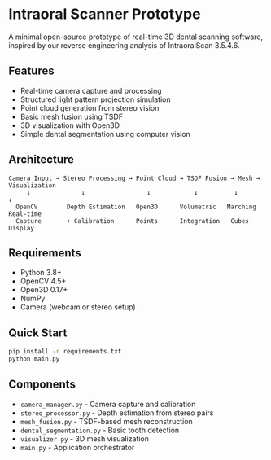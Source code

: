 # Intraoral Scanner Prototype

A minimal open-source prototype of real-time 3D dental scanning software, inspired by our reverse engineering analysis of IntraoralScan 3.5.4.6.

## Features

- Real-time camera capture and processing
- Structured light pattern projection simulation
- Point cloud generation from stereo vision
- Basic mesh fusion using TSDF
- 3D visualization with Open3D
- Simple dental segmentation using computer vision

## Architecture

```
Camera Input → Stereo Processing → Point Cloud → TSDF Fusion → Mesh → Visualization
     ↓              ↓                 ↓            ↓          ↓         ↓
  OpenCV        Depth Estimation   Open3D      Volumetric   Marching   Real-time
  Capture       + Calibration      Points      Integration   Cubes     Display
```

## Requirements

- Python 3.8+
- OpenCV 4.5+
- Open3D 0.17+
- NumPy
- Camera (webcam or stereo setup)

## Quick Start

```bash
pip install -r requirements.txt
python main.py
```

## Components

- `camera_manager.py` - Camera capture and calibration
- `stereo_processor.py` - Depth estimation from stereo pairs
- `mesh_fusion.py` - TSDF-based mesh reconstruction
- `dental_segmentation.py` - Basic tooth detection
- `visualizer.py` - 3D mesh visualization
- `main.py` - Application orchestrator